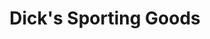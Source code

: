 ---
title: "Dick's Sporting Goods"
url: /buffalo/dicks-sporting-goods-walden-galleria-drive/
shop: Sport
---